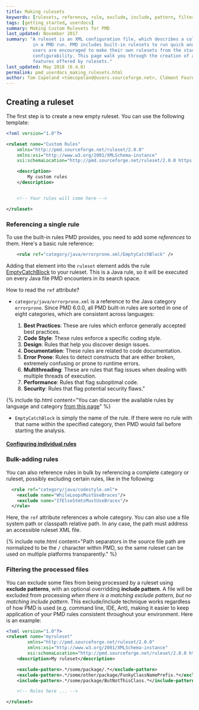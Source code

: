 ```yaml
---
title: Making rulesets
keywords: [rulesets, reference, rule, exclude, include, pattern, filter]
tags: [getting_started, userdocs]
summary: Making Custom Rulesets for PMD
last_updated: November 2017
summary: "A ruleset is an XML configuration file, which describes a collection of rules to be executed
          in a PMD run. PMD includes built-in rulesets to run quick analyses with a default configuration, but
          users are encouraged to make their own rulesets from the start, because they allow for so much
          configurability. This page walk you through the creation of a ruleset and the multiple configuration
          features offered by rulesets."
last_updated: May 2018 (6.4.0)
permalink: pmd_userdocs_making_rulesets.html
author: Tom Copeland <tomcopeland@users.sourceforge.net>, Clément Fournier <clement.fournier76@gmail.com>
---
```


## Creating a ruleset

The first step is to create a new empty ruleset. You can use the following template:

``` xml
<?xml version="1.0"?>

<ruleset name="Custom Rules"
    xmlns="http://pmd.sourceforge.net/ruleset/2.0.0"
    xmlns:xsi="http://www.w3.org/2001/XMLSchema-instance"
    xsi:schemaLocation="http://pmd.sourceforge.net/ruleset/2.0.0 https://pmd.sourceforge.net/ruleset_2_0_0.xsd">

    <description>
        My custom rules
    </description>


    <!-- Your rules will come here -->

</ruleset>
```

### Referencing a single rule

<!-- TODO this could be better explained, eg first explain how a ruleset reference works, then rule reference, then go on showing single rule & bulk addition, then include/exclude patterns -->

To use the built-in rules PMD provides, you need to add some *references* to them. Here's a
basic rule reference:

```xml
    <rule ref="category/java/errorprone.xml/EmptyCatchBlock" />
```

Adding that element into the `ruleset` element adds the rule [EmptyCatchBlock](pmd_rules_java_errorprone.html#emptycatchblock)
to your ruleset. This is a Java rule, so it will be executed on every Java file PMD encounters in
its search space.

How to read the `ref` attribute?

* `category/java/errorprone.xml` is a reference to the Java category `errorprone`. Since PMD 6.0.0,
  all PMD built-in rules are sorted in one of eight categories, which are consistent across languages:

  1.  **Best Practices**: These are rules which enforce generally accepted best practices.<br/>
  2.  **Code Style**: These rules enforce a specific coding style.<br/>
  3.  **Design**: Rules that help you discover design issues.<br/>
  4.  **Documentation**: These rules are related to code documentation.<br/>
  5.  **Error Prone**: Rules to detect constructs that are either broken, extremely confusing or prone to runtime errors.<br/>
  6.  **Multithreading**: These are rules that flag issues when dealing with multiple threads of execution.<br/>
  7.  **Performance**: Rules that flag suboptimal code.<br/>
  8.  **Security**: Rules that flag potential security flaws."

{% include tip.html content="You can discover the available rules by language and category [from this page](tag_rule_references.html)" %}


* `EmptyCatchBlock` is simply the name of the rule. If there were no rule with that name within the specified
  category, then PMD would fail before starting the analysis.

#### [Configuring individual rules](pmd_userdocs_configuring_rules.html)

### Bulk-adding rules

You can also reference rules in bulk by referencing a complete category or ruleset, possibly excluding certain rules, like in the following:

```xml
  <rule ref="category/java/codestyle.xml">
    <exclude name="WhileLoopsMustUseBraces"/>
    <exclude name="IfElseStmtsMustUseBraces"/>
  </rule>
```

Here, the `ref` attribute references a whole category. You can also use a file system path or classpath relative path. In any case, the path must address an accessible ruleset XML file.

{% include note.html content="Path separators in the source file path are normalized to be the `/` character within PMD, so the same ruleset can be used on multiple platforms transparently." %}

### Filtering the processed files

You can exclude some files from being processed by a ruleset using **exclude patterns**, with an optional overridding **include pattern**. A file will be excluded from processing *when there is a matching exclude pattern, but no matching include pattern*. This exclude/include technique works regardless of how PMD is used (e.g. command line, IDE, Ant), making it easier to keep application of your PMD rules consistent throughout your environment. Here is an example:

```xml
<?xml version="1.0"?>
<ruleset name="myruleset"
		xmlns="http://pmd.sourceforge.net/ruleset/2.0.0"
		xmlns:xsi="http://www.w3.org/2001/XMLSchema-instance"
		xsi:schemaLocation="http://pmd.sourceforge.net/ruleset/2.0.0 http://pmd.sourceforge.net/ruleset_2_0_0.xsd">
	<description>My ruleset</description>

	<exclude-pattern>.*/some/package/.*</exclude-pattern>
	<exclude-pattern>.*/some/other/package/FunkyClassNamePrefix.*</exclude-pattern>
	<include-pattern>.*/some/package/ButNotThisClass.*</include-pattern>

	<!-- Rules here ... -->

</ruleset>
```
